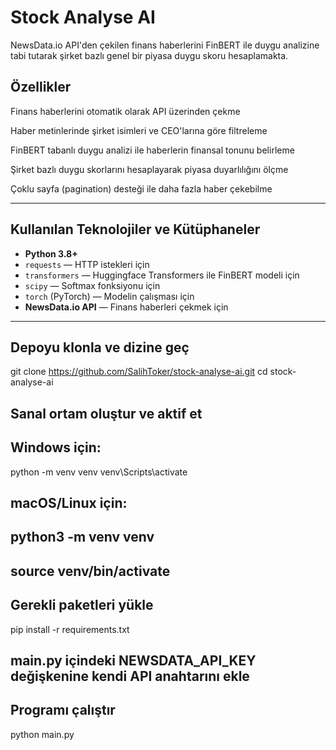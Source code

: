 # Stock Analyse AI

NewsData.io API'den çekilen finans haberlerini FinBERT ile duygu analizine tabi tutarak şirket bazlı genel bir piyasa duygu skoru hesaplamakta.

## Özellikler

Finans haberlerini otomatik olarak API üzerinden çekme

Haber metinlerinde şirket isimleri ve CEO'larına göre filtreleme

FinBERT tabanlı duygu analizi ile haberlerin finansal tonunu belirleme

Şirket bazlı duygu skorlarını hesaplayarak piyasa duyarlılığını ölçme

Çoklu sayfa (pagination) desteği ile daha fazla haber çekebilme

---

## Kullanılan Teknolojiler ve Kütüphaneler

- **Python 3.8+**
- `requests` — HTTP istekleri için
- `transformers` — Huggingface Transformers ile FinBERT modeli için
- `scipy` — Softmax fonksiyonu için
- `torch` (PyTorch) — Modelin çalışması için
- **NewsData.io API** — Finans haberleri çekmek için

---

## Depoyu klonla ve dizine geç
git clone https://github.com/SalihToker/stock-analyse-ai.git
cd stock-analyse-ai

## Sanal ortam oluştur ve aktif et
## Windows için:
python -m venv venv
venv\Scripts\activate

## macOS/Linux için:
## python3 -m venv venv
## source venv/bin/activate

## Gerekli paketleri yükle
pip install -r requirements.txt

## main.py içindeki NEWSDATA_API_KEY değişkenine kendi API anahtarını ekle

## Programı çalıştır
python main.py

